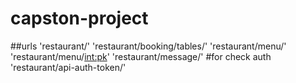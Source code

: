 # capston-project

##urls
'restaurant/'
'restaurant/booking/tables/'
'restaurant/menu/'
'restaurant/menu/<int:pk>'
'restaurant/message/' #for check auth
'restaurant/api-auth-token/'
